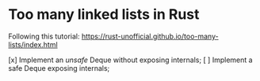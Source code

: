 # Too many linked lists in Rust

Following this tutorial: https://rust-unofficial.github.io/too-many-lists/index.html

[x] Implement an _unsafe_ Deque without exposing internals;
[ ] Implement a safe Deque exposing internals;

